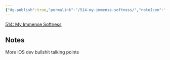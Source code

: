 ```yaml
---
{"dg-publish":true,"permalink":"/514-my-immense-softness/","noteIcon":""}
---
```



[514: My Immense Softness](https://overcast.fm/+9mSlxBn58/13:01)

## Notes
More iOS dev bullshit talking points